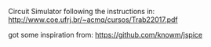 Circuit Simulator following the instructions in: http://www.coe.ufrj.br/~acmq/cursos/Trab22017.pdf

got some inspiration from: https://github.com/knowm/jspice
